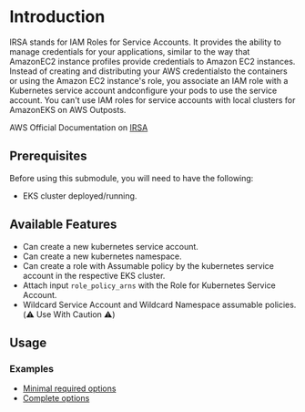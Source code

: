 # Introduction

IRSA stands for IAM Roles for Service Accounts. It provides the ability to manage credentials for your applications, similar to the way that AmazonEC2 instance profiles provide credentials to Amazon EC2 instances. Instead of creating and distributing your AWS credentialsto the containers or using the Amazon EC2 instance's role, you associate an IAM role with a Kubernetes service account andconfigure your pods to use the service account. You can't use IAM roles for service accounts with local clusters for AmazonEKS on AWS Outposts.

AWS Official Documentation on [IRSA](https://docs.aws.amazon.com/eks/latest/userguide/iam-roles-for-service-accounts.html)

## Prerequisites

Before using this submodule, you will need to have the following:

- EKS cluster deployed/running.

## Available Features

- Can create a new kubernetes service account.
- Can create a new kubernetes namespace.
- Can create a role with Assumable policy by the kubernetes service account in the respective EKS cluster.
- Attach input `role_policy_arns` with the Role for Kubernetes Service Account.
- Wildcard Service Account and Wildcard Namespace assumable policies. (:warning: Use With Caution :warning:)

## Usage

### Examples
- [Minimal required options](../../examples/irsa/main.tf)
- [Complete options](../../examples/irsa/main.tf)
